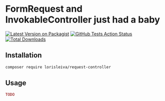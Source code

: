 # FormRequest and InvokableController just had a baby

[![Latest Version on Packagist](https://img.shields.io/packagist/v/lorisleiva/request-controller.svg?style=flat-square)](https://packagist.org/packages/lorisleiva/request-controller)
[![GitHub Tests Action Status](https://img.shields.io/github/workflow/status/lorisleiva/request-controller/run-tests?label=tests)](https://github.com/lorisleiva/request-controller/actions?query=workflow%3Arun-tests+branch%3Amaster)
[![Total Downloads](https://img.shields.io/packagist/dt/lorisleiva/request-controller.svg?style=flat-square)](https://packagist.org/packages/lorisleiva/request-controller)

## Installation

```bash
composer require lorisleiva/request-controller
```

## Usage

``` php
TODO
```
